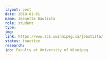 ```yaml
---
layout: post
date: 2010-01-01
name: Jeanette Bautista
role: student
type: 
img: 
link: https://www.acs.uwinnipeg.ca/jbautista/
status: inactive
research: 
job: Faculty at University of Winnipeg
---
```

